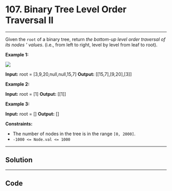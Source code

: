 # 107. Binary Tree Level Order Traversal II

---

Given the `root` of a binary tree, return _the bottom-up level order traversal of its nodes ' values_. (i.e., from left to right, level by level from leaf to root).

 

**Example 1:**

![](https://assets.leetcode.com/uploads/2021/02/19/tree1.jpg)


**Input:** root = [3,9,20,null,null,15,7]
**Output:** [[15,7],[9,20],[3]]


**Example 2:**


**Input:** root = [1]
**Output:** [[1]]


**Example 3:**


**Input:** root = []
**Output:** []


 

**Constraints:**

  * The number of nodes in the tree is in the range `[0, 2000]`.
  * `-1000 <= Node.val <= 1000`

---

## Solution



---

## Code
```python


```